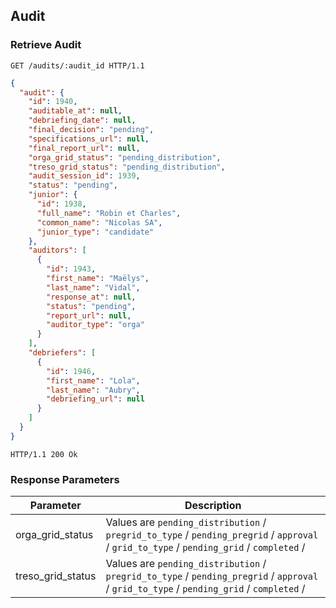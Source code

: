 ## Audit
### Retrieve Audit

```http
GET /audits/:audit_id HTTP/1.1
```

```json
{
  "audit": {
    "id": 1940,
    "auditable_at": null,
    "debriefing_date": null,
    "final_decision": "pending",
    "specifications_url": null,
    "final_report_url": null,
    "orga_grid_status": "pending_distribution",
    "treso_grid_status": "pending_distribution",
    "audit_session_id": 1939,
    "status": "pending",
    "junior": {
      "id": 1938,
      "full_name": "Robin et Charles",
      "common_name": "Nicolas SA",
      "junior_type": "candidate"
    },
    "auditors": [
      {
        "id": 1943,
        "first_name": "Maëlys",
        "last_name": "Vidal",
        "response_at": null,
        "status": "pending",
        "report_url": null,
        "auditor_type": "orga"
      }
    ],
    "debriefers": [
      {
        "id": 1946,
        "first_name": "Lola",
        "last_name": "Aubry",
        "debriefing_url": null
      }
    ]
  }
}
```

```http
HTTP/1.1 200 Ok
```

### Response Parameters

Parameter           |   Description
------------------- | ------
orga_grid_status    | Values are `pending_distribution` / `pregrid_to_type` / `pending_pregrid` / `approval` / `grid_to_type` / `pending_grid` / `completed` /
treso_grid_status   | Values are `pending_distribution` / `pregrid_to_type` / `pending_pregrid` / `approval` / `grid_to_type` / `pending_grid` / `completed` /
